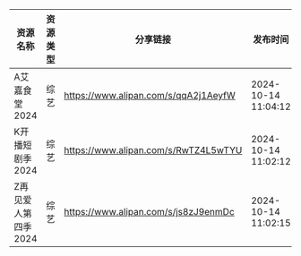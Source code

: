 | 资源名称         | 资源类型 | 分享链接                                 | 发布时间                |
| ------------ | ---- | ------------------------------------ | ------------------- |
| A艾嘉食堂2024    | 综艺   | https://www.alipan.com/s/qqA2j1AeyfW | 2024-10-14 11:04:12 |
| K开播短剧季2024   | 综艺   | https://www.alipan.com/s/RwTZ4L5wTYU | 2024-10-14 11:02:12 |
| Z再见爱人第四季2024 | 综艺   | https://www.alipan.com/s/js8zJ9enmDc | 2024-10-14 11:02:15 |
